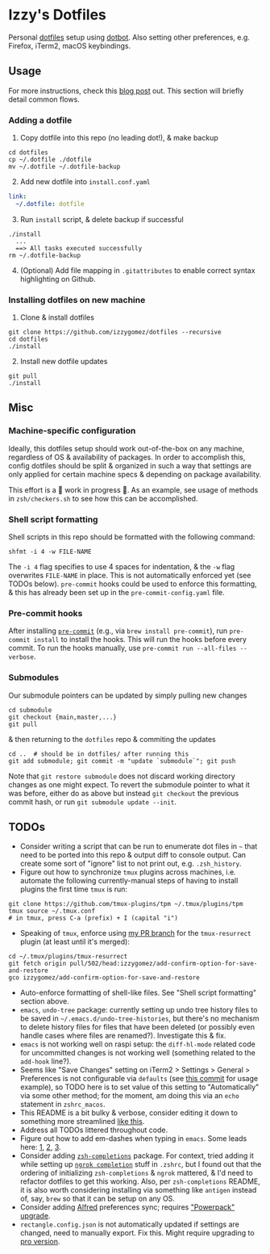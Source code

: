 # Izzy's Dotfiles

Personal [dotfiles](https://dotfiles.github.io/) setup using [dotbot](https://github.com/anishathalye/dotbot). Also setting other preferences, e.g. Firefox, iTerm2, macOS keybindings.

## Usage

For more instructions, check this [blog post](https://www.elliotdenolf.com/posts/bootstrap-your-dotfiles-with-dotbot) out. This section will briefly detail common flows.

### Adding a dotfile

1. Copy dotfile into this repo (no leading dot!), & make backup

```shell
cd dotfiles
cp ~/.dotfile ./dotfile
mv ~/.dotfile ~/.dotfile-backup
```

2. Add new dotfile into `install.conf.yaml`

```yaml
link:
  ~/.dotfile: dotfile
```

3. Run `install` script, & delete backup if successful

```shell
./install
  ...
  ==> All tasks executed successfully
rm ~/.dotfile-backup
```

4. (Optional) Add file mapping in `.gitattributes` to enable correct syntax highlighting on Github.

### Installing dotfiles on new machine

1. Clone & install dotfiles

```shell
git clone https://github.com/izzygomez/dotfiles --recursive
cd dotfiles
./install
```

2. Install new dotfile updates

```shell
git pull
./install
```

## Misc

### Machine-specific configuration

Ideally, this dotfiles setup should work out-of-the-box on any machine, regardless of OS & availability of packages. In order to accomplish this, config dotfiles should be split & organized in such a way that settings are only applied for certain machine specs & depending on package availability.

This effort is a 🚧 work in progress 🚧. As an example, see usage of methods in `zsh/checkers.sh` to see how this can be accomplished.

### Shell script formatting

Shell scripts in this repo should be formatted with the following command:

```shell
shfmt -i 4 -w FILE-NAME
```

The `-i 4` flag specifies to use 4 spaces for indentation, & the `-w` flag overwrites `FILE-NAME` in place. This is not automatically enforced yet (see TODOs below). `pre-commit` hooks could be used to enforce this formatting, & this has already been set up in the `pre-commit-config.yaml` file.

### Pre-commit hooks

After installing [`pre-commit`](https://pre-commit.com/) (e.g., via `brew install pre-commit`), run `pre-commit install` to install the hooks. This will run the hooks before every commit. To run the hooks manually, use `pre-commit run --all-files --verbose`.

### Submodules

Our submodule pointers can be updated by simply pulling new changes

```shell
cd submodule
git checkout {main,master,...}
git pull
```

& then returning to the `dotfiles` repo & commiting the updates

```shell
cd ..  # should be in dotfiles/ after running this
git add submodule; git commit -m "update `submodule`"; git push
```

Note that `git restore submodule` does not discard working directory changes as one might expect. To revert the submodule pointer to what it was before, either do as above but instead `git checkout` the previous commit hash, or run `git submodule update --init`.

## TODOs

- Consider writing a script that can be run to enumerate dot files in `~` that need to be ported into this repo & output diff to console output. Can create some sort of "ignore" list to not print out, e.g. `.zsh_history`.
- Figure out how to synchronize `tmux` plugins across machines, i.e. automate the following currently-manual steps of having to install plugins the first time `tmux` is run:

```shell
git clone https://github.com/tmux-plugins/tpm ~/.tmux/plugins/tpm
tmux source ~/.tmux.conf
# in tmux, press C-a (prefix) + I (capital "i")
```

- Speaking of `tmux`, enforce using [my PR branch](https://github.com/tmux-plugins/tmux-resurrect/pull/502) for the `tmux-resurrect` plugin (at least until it's merged):

```shell
cd ~/.tmux/plugins/tmux-resurrect
git fetch origin pull/502/head:izzygomez/add-confirm-option-for-save-and-restore
gco izzygomez/add-confirm-option-for-save-and-restore
```

- Auto-enforce formatting of shell-like files. See "Shell script formatting" section above.
- `emacs`, `undo-tree` package: currently setting up undo tree history files to be saved in `~/.emacs.d/undo-tree-histories`, but there's no mechanism to delete history files for files that have been deleted (or possibly even handle cases where files are renamed?). Investigate this & fix.
- `emacs` is not working well on raspi setup: the `diff-hl-mode` related code for uncommitted changes is not working well (something related to the `add-hook` line?).
- Seems like "Save Changes" setting on iTerm2 > Settings > General > Preferences is not configurable via `defaults` (see [this commit](https://github.com/izzygomez/dotfiles/commit/1407f3b27a351d58c169057d94a67605bab54878) for usage example), so TODO here is to set value of this setting to "Automatically" via some other method; for the moment, am doing this via an `echo` statement in `zshrc_macos`.
- This README is a bit bulky & verbose, consider editing it down to something more streamlined [like this](https://github.com/denolfe/dotfiles/blob/9bb9957a0055cce71071f5c0ad5d050d95f2c255/README.md).
- Address all TODOs littered throughout code.
- Figure out how to add em-dashes when typing in `emacs`. Some leads here: [1](https://www.reddit.com/r/emacs/comments/lp85tx/this_might_sound_stupid_but_how_do_i_go_about/), [2](https://www.reddit.com/r/emacs/comments/5eb1ay/replacing_2_x_hyphen_with_ndash/), [3](https://github.com/jorgenschaefer/typoel).
- Consider adding [`zsh-completions`](https://github.com/zsh-users/zsh-completions?tab=readme-ov-file) package. For context, tried adding it while setting up [`ngrok completion`](https://ngrok.com/docs/agent/cli/#ngrok-completion) stuff in `.zshrc`, but I found out that the ordering of initializing `zsh-completions` & `ngrok` mattered, & I'd need to refactor dotfiles to get this working. Also, per `zsh-completions` README, it is also worth considering installing via something like `antigen` instead of, say, `brew` so that it can be setup on any OS.
- Consider adding [Alfred](https://www.alfredapp.com/) preferences sync; requires ["Powerpack" upgrade](https://www.alfredapp.com/help/powerpack/license-types/).
- `rectangle.config.json` is not automatically updated if settings are changed, need to manually export. Fix this. Might require upgrading to [pro version](https://rectangleapp.com/pro).
